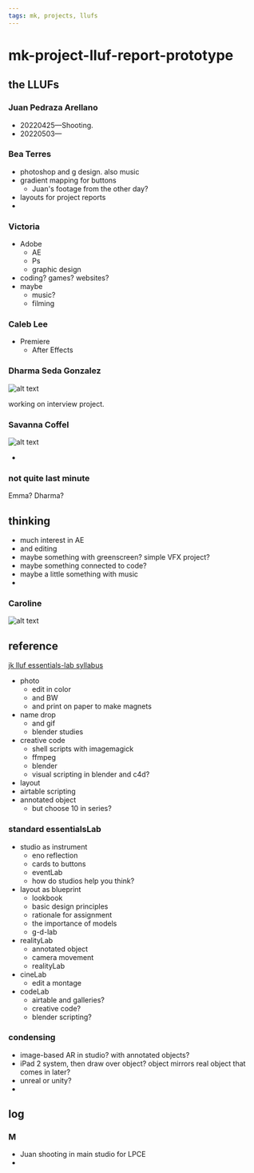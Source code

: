 ```yaml
---
tags: mk, projects, llufs
---
```


# mk-project-lluf-report-prototype

## the LLUFs

### Juan Pedraza Arellano

- 20220425—Shooting.
- 20220503—

### Bea Terres

- photoshop and g design. also music
- gradient mapping for buttons
    - Juan's footage from the other day?
- layouts for project reports
- 

### Victoria

- Adobe
    - AE
    - Ps
    - graphic design
- coding? games? websites?
- maybe
    - music?
    - filming
 
### Caleb Lee

- Premiere
    - After Effects


### Dharma Seda Gonzalez

![alt text](https://files.slack.com/files-pri/T0HTW3H0V-F03CX88KNSH/dharma-1.jpg?pub_secret=2f043a2b48)

working on interview project.

### Savanna Coffel

![alt text](https://files.slack.com/files-pri/T0HTW3H0V-F03D17X19N2/savanna_blue.jpg?pub_secret=0b07339e15)

* 

### not quite last minute
Emma? Dharma?

## thinking

- much interest in AE
- and editing
- maybe something with greenscreen? simple VFX project?
- maybe something connected to code?
- maybe a little something with music
- 

### Caroline

![alt text](https://files.slack.com/files-pri/T0HTW3H0V-F03DLEW8B0R/cg_pink_and_purple_jpeg.jpg?pub_secret=51303326fb)


## reference

[jk lluf essentials-lab syllabus](https://hackmd.io/PNaGDXbtSYe78gPhw5A8aw)

- photo
    - edit in color
    - and BW
    - and print on paper to make magnets
- name drop
    - and gif
    - blender studies
- creative code
    - shell scripts with imagemagick
    - ffmpeg
    - blender
    - visual scripting in blender and c4d?
- layout
- airtable scripting
- annotated object
    - but choose 10 in series?


### standard essentialsLab

- studio as instrument
    - eno reflection
    - cards to buttons
    - eventLab
    - how do studios help you think?
- layout as blueprint
    - lookbook
    - basic design principles
    - rationale for assignment
    - the importance of models
    - g-d-lab
- realityLab
    - annotated object
    - camera movement
    - realityLab
- cineLab
    - edit a montage
- codeLab
    - airtable and galleries?
    - creative code?
    - blender scripting?


### condensing

- image-based AR in studio? with annotated objects?
- iPad 2 system, then draw over object? object mirrors real object that comes in later?
- unreal or unity?
-


## log

### M

* Juan shooting in main studio for LPCE
* 